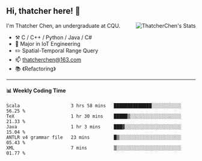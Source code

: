 ## Hi, thatcher here! :wave:

<img align="right" src="https://github-readme-stats.vercel.app/api?username=thatcherchen&title_color=333&text_color=777" alt="ThatcherChen's Stats" >

I'm Thatcher Chen, an undergraduate at CQU.

- :hammer_and_pick:  C / C++ / Python / Java / C# 
- :seedling:  Major in IoT Engineering
- :pencil2:  Spatial-Temporal Range Query
- :mailbox: thatcherchen@163.com
- :books: 《Refactoring》

---

#### :bar_chart: Weekly Coding Time

<!--START_SECTION:waka-->

```text
Scala                   3 hrs 58 mins   ██████████████░░░░░░░░░░░   56.25 %
TeX                     1 hr 30 mins    █████▒░░░░░░░░░░░░░░░░░░░   21.33 %
Java                    1 hr 3 mins     ███▓░░░░░░░░░░░░░░░░░░░░░   15.04 %
ANTLR v4 grammar file   23 mins         █▒░░░░░░░░░░░░░░░░░░░░░░░   05.43 %
XML                     7 mins          ▒░░░░░░░░░░░░░░░░░░░░░░░░   01.77 %
```

<!--END_SECTION:waka-->
